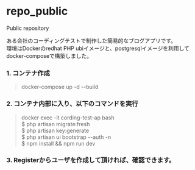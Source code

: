 # repo_public
Public repository

ある会社のコーディングテストで制作した簡易的なブログアプリです。  
環境はDockerのredhat PHP ubiイメージと、postgresqlイメージを利用してdocker-composeで構築しました。

### 1. コンテナ作成
> docker-compose up -d --build

### 2. コンテナ内部に入り、以下のコマンドを実行
> docker exec -it cording-test-ap bash  
$ php artisan migrate:fresh  
$ php artisan key:generate  
$ php artisan ui bootstrap --auth -n  
$ npm install && npm run dev

### 3. Registerからユーザを作成して頂ければ、確認できます。
